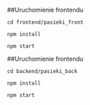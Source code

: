 ##Uruchomienie frontendu
```
cd frontend/pasieki_front
```
```
npm install
```
```
npm start
```
##Uruchomienie frontendu
```
cd backend/pasieki_back
```
```
npm install
```
```
npm start
```
